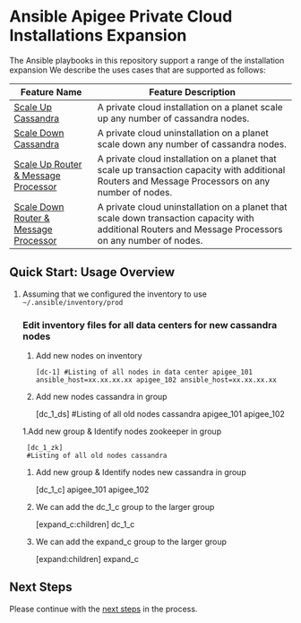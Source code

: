 # Ansible Apigee Private Cloud Installations Expansion
The Ansible playbooks in this repository support a range of the installation expansion
We describe the uses cases that are supported as follows: 

| Feature Name | Feature Description |
| --- | --- |
| [Scale Up Cassandra](cassandra/installation/README.md#usage-instructions) | A private cloud installation on a planet scale up any number of cassandra nodes. |
| [Scale Down Cassandra](cassandra/uninstallation/README.md#usage-instructions) | A private cloud uninstallation on a planet scale down any number of cassandra nodes. |
| [Scale Up Router & Message Processor](rmp/installation/README.md#usage-instructions) | A private cloud installation on a planet that scale up transaction capacity with additional Routers and Message Processors on any number of nodes. |
| [Scale Down Router & Message Processor](rmp/uninstallation/README.md#usage-instructions) | A private cloud uninstallation on a planet that scale down transaction capacity with additional Routers and Message Processors on any number of nodes. |

## Quick Start: Usage Overview

1. Assuming that we configured the inventory to use `~/.ansible/inventory/prod`

	### Edit inventory files for all data centers for new cassandra nodes

	1. Add new nodes on inventory

		`[dc-1]
		#Listing of all nodes in data center
		apigee_101 ansible_host=xx.xx.xx.xx
		apigee_102 ansible_host=xx.xx.xx.xx`
		
	1. Add new nodes cassandra in group

		[dc_1_ds]
		#Listing of all old nodes cassandra
		apigee_101
		apigee_102

	1.Add new group & Identify nodes zookeeper in group

		[dc_1_zk]
		#Listing of all old nodes cassandra 
		
	1. Add new group & Identify nodes new cassandra in group

		[dc_1_c]
		apigee_101
		apigee_102
		
	1. We can add the dc_1_c group to the larger group

		[expand_c:children]
		dc_1_c

	1. We can add the expand_c group to the larger group

		[expand:children]
		expand_c
	

## Next Steps

Please continue with the [next steps](../README.md#ansible-apigee-private-cloud-features) in the process.